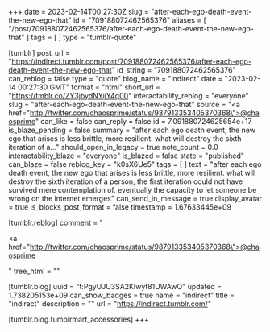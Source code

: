 +++
date = 2023-02-14T00:27:30Z
slug = "after-each-ego-death-event-the-new-ego-that"
id = "709188072462565376"
aliases = [ "/post/709188072462565376/after-each-ego-death-event-the-new-ego-that" ]
tags = [ ]
type = "tumblr-quote"

[tumblr]
post_url = "https://indirect.tumblr.com/post/709188072462565376/after-each-ego-death-event-the-new-ego-that"
id_string = "709188072462565376"
can_reblog = false
type = "quote"
blog_name = "indirect"
date = "2023-02-14 00:27:30 GMT"
format = "html"
short_url = "https://tmblr.co/ZY3jbydNYijY4q00"
interactability_reblog = "everyone"
slug = "after-each-ego-death-event-the-new-ego-that"
source = "<a href=\"http://twitter.com/chaosprime/status/987913353405370368\">@chaosprime</a>"
can_like = false
can_reply = false
id = 7.091880724625654e+17
is_blaze_pending = false
summary = "after each ego death event, the new ego that arises is less brittle, more resilient.  what will destroy the sixth iteration of a..."
should_open_in_legacy = true
note_count = 0.0
interactability_blaze = "everyone"
is_blazed = false
state = "published"
can_blaze = false
reblog_key = "k0sX6Ue5"
tags = [ ]
text = "after each ego death event, the new ego that arises is less brittle, more resilient.  what will destroy the sixth iteration of a person, the first iteration could not have survived mere contemplation of.  eventually the capacity to let someone be wrong on the internet emerges"
can_send_in_message = true
display_avatar = true
is_blocks_post_format = false
timestamp = 1.67633445e+09

[tumblr.reblog]
comment = "<p><a href=\"http://twitter.com/chaosprime/status/987913353405370368\">@chaosprime</a></p>"
tree_html = ""

[tumblr.blog]
uuid = "t:PgyUJU3SA2Klwyt81UWAwQ"
updated = 1.738205153e+09
can_show_badges = true
name = "indirect"
title = "indirect"
description = ""
url = "https://indirect.tumblr.com/"

[tumblr.blog.tumblrmart_accessories]
+++
